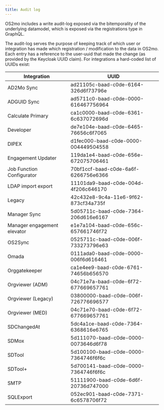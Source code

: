 ```yaml
---
title: Audit log
---
```


OS2mo includes a write audit-log exposed via the bitemporality of the
underlying datamodel, which is exposed via the registrations type in
GraphQL.

The audit-log serves the purpose of keeping track of which user or
integration has made which registration / modification to the data in
OS2mo. Each entry has a reference to the user-uuid that made the change
(as provided by the Keycloak UUID claim). For integrations a hard-coded
list of UUIDs exist:

| Integration                 | UUID                                 |
|-----------------------------|--------------------------------------|
| AD2Mo Sync                  | ad21105c-baad-c0de-6164-326d6f73796e |
| ADGUID Sync                 | ad5711c0-baad-c0de-0000-616467756964 |
| Calculate Primary           | ca1c0000-baad-c0de-6361-6c637072696d |
| Developer                   | de7e104e-baad-c0de-6465-76656c6f7065 |
| DIPEX                       | d1fec000-baad-c0de-0000-004449504558 |
| Engagement Updater          | 119da1e4-baad-c0de-656e-672075706461 |
| Job Function Configurator   | 70bf1ccf-baad-c0de-6a6f-6266756e6366 |
| LDAP import export          | 11101da9-baad-c0de-004d-4f206c646170 |
| Legacy                      | 42c432e8-9c4a-11e6-9f62-873cf34a735f |
| Manager Sync                | 5d05711c-baad-c0de-7364-206d616e6167 |
| Manager engagement elevator | e1e7a104-baad-c0de-656c-657661746f72 |
| OS2Sync                     | 0525711c-baad-c0de-006f-733273796e63 |
| Omada                       | 0111ada0-baad-c0de-0000-006f6d616461 |
| Orggatekeeper               | ca1e4ee9-baad-c0de-6761-74656b656570 |
| Orgviewer (ADM)             | 04c71e7a-baad-c0de-6f72-677669657761 |
| Orgviewer (Legacy)          | 03800000-baad-c0de-006f-726776696577 |
| Orgviewer (MED)             | 04c71e70-baad-c0de-6f72-677669657761 |
| SDChangedAt                 | 5dc4a1ce-baad-c0de-7364-6368616e6765 |
| SDMox                       | 5d111070-baad-c0de-0000-0073646d6f78 |
| SDTool                      | 5d100100-baad-c0de-0000-7364746f6f6c |
| SDTool+                     | 5d700141-baad-c0de-0000-7364746f6f6c |
| SMTP                        | 51111900-baad-c0de-6d6f-20736d747000 |
| SQLExport                   | 052ec901-baad-c0de-7371-6c6578706f72 |
